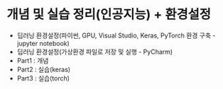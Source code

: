 # 개념 및 실습 정리(인공지능) + 환경설정
- 딥러닝 환경설정(파이썬, GPU, Visual Studio, Keras, PyTorch 환경 구축 - jupyter notebook)   
- 딥러닝 환경설정(가상환경 파일로 저장 및 실행 - PyCharm)   
- Part1 : 개념   
- Part2 : 실습(keras)   
- Part3 : 실습(torch)   
